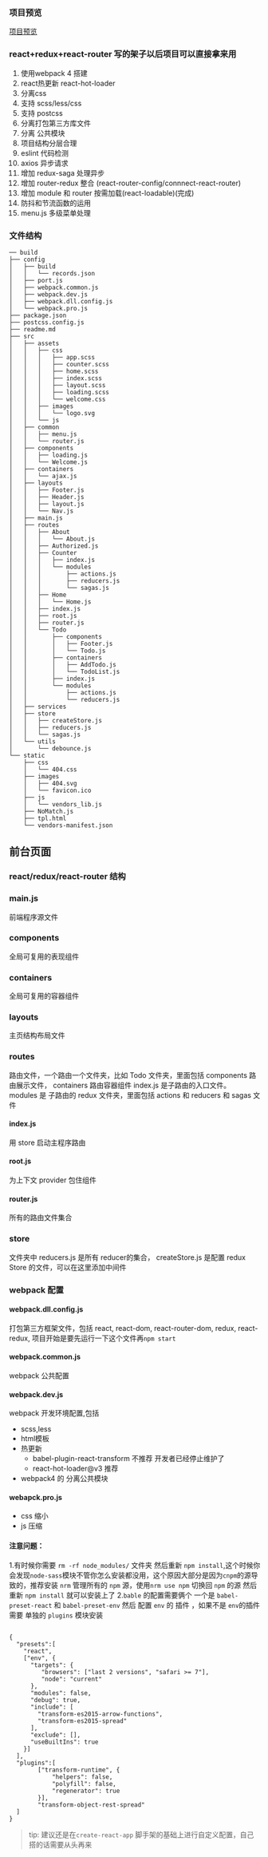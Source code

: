 ### 项目预览
[项目预览](https://build-csyihhcgbt.now.sh)
### react+redux+react-router 写的架子以后项目可以直接拿来用
1. 使用webpack 4 搭建
2. react热更新 react-hot-loader
4. 分离css
5. 支持 scss/less/css
6. 支持 postcss
7. 分离打包第三方库文件
8. 分离 公共模块
9. 项目结构分层合理
11. eslint 代码检测
12. axios 异步请求
13. 增加 redux-saga 处理异步
14. 增加 router-redux 整合 (react-router-config/connnect-react-router)
15. 增加 module 和 router 按需加载(react-loadable)(完成)
16. 防抖和节流函数的运用
17. menu.js 多级菜单处理
### 文件结构

```
── build
├── config
│   ├── build
│   │   └── records.json
│   ├── port.js
│   ├── webpack.common.js
│   ├── webpack.dev.js
│   ├── webpack.dll.config.js
│   └── webpack.pro.js
├── package.json
├── postcss.config.js
├── readme.md
├── src
│   ├── assets
│   │   ├── css
│   │   │   ├── app.scss
│   │   │   ├── counter.scss
│   │   │   ├── home.scss
│   │   │   ├── index.scss
│   │   │   ├── layout.scss
│   │   │   ├── loading.scss
│   │   │   └── welcome.css
│   │   ├── images
│   │   │   └── logo.svg
│   │   └── js
│   ├── common
│   │   ├── menu.js
│   │   └── router.js
│   ├── components
│   │   ├── loading.js
│   │   └── Welcome.js
│   ├── containers
│   │   └── ajax.js
│   ├── layouts
│   │   ├── Footer.js
│   │   ├── Header.js
│   │   ├── layout.js
│   │   └── Nav.js
│   ├── main.js
│   ├── routes
│   │   ├── About
│   │   │   └── About.js
│   │   ├── Authorized.js
│   │   ├── Counter
│   │   │   ├── index.js
│   │   │   └── modules
│   │   │       ├── actions.js
│   │   │       ├── reducers.js
│   │   │       └── sagas.js
│   │   ├── Home
│   │   │   └── Home.js
│   │   ├── index.js
│   │   ├── root.js
│   │   ├── router.js
│   │   └── Todo
│   │       ├── components
│   │       │   ├── Footer.js
│   │       │   └── Todo.js
│   │       ├── containers
│   │       │   ├── AddTodo.js
│   │       │   └── TodoList.js
│   │       ├── index.js
│   │       └── modules
│   │           ├── actions.js
│   │           └── reducers.js
│   ├── services
│   ├── store
│   │   ├── createStore.js
│   │   ├── reducers.js
│   │   └── sagas.js
│   └── utils
│       └── debounce.js
└── static
    ├── css
    │   └── 404.css
    ├── images
    │   ├── 404.svg
    │   └── favicon.ico
    ├── js
    │   └── vendors_lib.js
    ├── NoMatch.js
    ├── tpl.html
    └── vendors-manifest.json

```

## 前台页面
### react/redux/react-router 结构
### main.js
前端程序源文件
### components
全局可复用的表现组件
### containers
全局可复用的容器组件
### layouts
主页结构布局文件
### routes
路由文件，一个路由一个文件夹，比如 Todo 文件夹，里面包括 components 路由展示文件， containers 路由容器组件 index.js 是子路由的入口文件。 modules 是 子路由的 redux 文件夹，里面包括 actions 和 reducers 和 sagas 文件
#### index.js
用 store 启动主程序路由
#### root.js
为上下文 provider 包住组件
#### router.js
所有的路由文件集合
### store
文件夹中 reducers.js 是所有 reducer的集合， createStore.js 是配置 redux Store 的文件，可以在这里添加中间件
### webpack 配置
#### webpack.dll.config.js
打包第三方框架文件，包括 react, react-dom, react-router-dom, redux, react-redux, 项目开始是要先运行一下这个文件再`npm start`
#### webpack.common.js
webpack 公共配置
#### webpack.dev.js
webpack 开发环境配置,包括
- scss,less
- html模板
- 热更新
  - babel-plugin-react-transform 不推荐 开发者已经停止维护了
  - react-hot-loader@v3 推荐
- webpack4 的 分离公共模块
#### webapck.pro.js
- css 缩小
- js 压缩


#### 注意问题：
1.有时候你需要 `rm -rf node_modules/` 文件夹 然后重新 `npm install`,这个时候你会发现`node-sass`模块不管你怎么安装都没用，这个原因大部分是因为`cnpm`的源导致的，推荐安装 `nrm` 管理所有的 `npm` 源，使用`nrm use npm` 切换回 `npm` 的源 然后重新 `npm install` 就可以安装上了
2.`bable` 的配置需要俩个 一个是 `babel-preset-react` 和 `babel-preset-env` 然后 配置 `env` 的 插件 ，如果不是 `env`的插件 需要 单独的 `plugins` 模块安装

```

{
  "presets":[
    "react",
    ["env", {
      "targets": {
         "browsers": ["last 2 versions", "safari >= 7"],
         "node": "current"
      },
      "modules": false,
      "debug": true,
      "include": [
        "transform-es2015-arrow-functions",
        "transform-es2015-spread"
      ],
      "exclude": [],
      "useBuiltIns": true
    }]
  ],
  "plugins":[
        ["transform-runtime", {
            "helpers": false,
            "polyfill": false,
            "regenerator": true
        }],
        "transform-object-rest-spread"
  ]
}

```

> tip: 建议还是在`create-react-app` 脚手架的基础上进行自定义配置，自己搭的话需要从头再来
